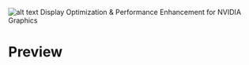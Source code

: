 ![alt text](https://i.imgur.com/aG2n5uP.png)
Display Optimization &amp; Performance Enhancement for NVIDIA Graphics
<br>
# Preview
